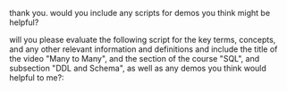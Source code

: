 thank you. would you include any scripts for demos you think might be helpful? 







will you please evaluate the following script for the key terms, concepts, and any other relevant information and definitions and include the title of the video "Many to Many", and the section of the course "SQL", and subsection "DDL and Schema", as well as any demos you think would helpful to me?: